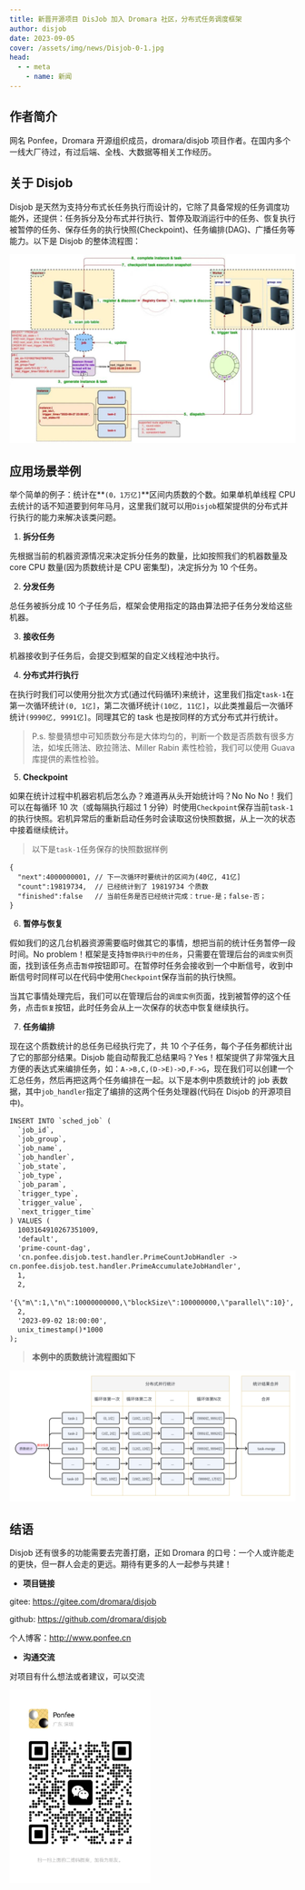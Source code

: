```yaml
---
title: 新晋开源项目 DisJob 加入 Dromara 社区，分布式任务调度框架
author: disjob
date: 2023-09-05
cover: /assets/img/news/Disjob-0-1.jpg
head:
  - - meta
    - name: 新闻
---
```


## 作者简介

网名 Ponfee，Dromara 开源组织成员，dromara/disjob 项目作者。在国内多个一线大厂待过，有过后端、全栈、大数据等相关工作经历。

## 关于 Disjob

Disjob 是天然为支持分布式长任务执行而设计的，它除了具备常规的任务调度功能外，还提供：任务拆分及分布式并行执行、暂停及取消运行中的任务、恢复执行被暂停的任务、保存任务的执行快照(Checkpoint)、任务编排(DAG)、广播任务等能力。以下是 Disjob 的整体流程图：

![](/assets/img/news/Disjob-0-1.jpg)

## 应用场景举例

举个简单的例子：统计在\*\*`(0，1万亿]`\*\*区间内质数的个数。如果单机单线程 CPU 去统计的话不知道要到何年马月，这里我们就可以用`Disjob`框架提供的分布式并行执行的能力来解决该类问题。

1.  **拆分任务**

先根据当前的机器资源情况来决定拆分任务的数量，比如按照我们的机器数量及 core CPU 数量(因为质数统计是 CPU 密集型)，决定拆分为 10 个任务。

2.  **分发任务**

总任务被拆分成 10 个子任务后，框架会使用指定的路由算法把子任务分发给这些机器。

3.  **接收任务**

机器接收到子任务后，会提交到框架的自定义线程池中执行。

4.  **分布式并行执行**

在执行时我们可以使用分批次方式(通过代码循环)来统计，这里我们指定`task-1`在第一次循环统计`(0, 1亿]`，第二次循环统计`(10亿, 11亿]`，以此类推最后一次循环统计`(9990亿, 9991亿]`。同理其它的 task 也是按同样的方式分布式并行统计。

> P.s. 黎曼猜想中可知质数分布是大体均匀的，判断一个数是否质数有很多方法，如埃氏筛法、欧拉筛法、Miller Rabin 素性检验，我们可以使用 Guava 库提供的素性检验。

5.  **Checkpoint**

如果在统计过程中机器宕机后怎么办？难道再从头开始统计吗？No No No！我们可以在每循环 10 次（或每隔执行超过 1 分钟）时使用`Checkpoint`保存当前`task-1`的执行快照。宕机异常后的重新启动任务时会读取这份快照数据，从上一次的状态中接着继续统计。

> 以下是`task-1`任务保存的快照数据样例

```
{
  "next":4000000001, // 下一次循环时要统计的区间为(40亿, 41亿]
  "count":19819734,  // 已经统计到了 19819734 个质数
  "finished":false   // 当前任务是否已经统计完成：true-是；false-否；
}
```

6.  **暂停与恢复**

假如我们的这几台机器资源需要临时做其它的事情，想把当前的统计任务暂停一段时间。No problem！框架是支持`暂停执行中的任务`，只需要在管理后台的`调度实例`页面，找到该任务点击`暂停`按钮即可。在暂停时任务会接收到一个中断信号，收到中断信号时同样可以在代码中使用`Checkpoint`保存当前的执行快照。

当其它事情处理完后，我们可以在管理后台的`调度实例`页面，找到被暂停的这个任务，点击`恢复`按钮，此时任务会从上一次保存的状态中恢复继续执行。

7.  **任务编排**

现在这个质数统计的总任务已经执行完了，共 10 个子任务，每个子任务都统计出了它的那部分结果。Disjob 能自动帮我汇总结果吗？Yes！框架提供了非常强大且方便的表达式来编排任务，如：`A->B,C,(D->E)->D,F->G`，现在我们可以创建一个汇总任务，然后再把这两个任务编排在一起。以下是本例中质数统计的 job 表数据，其中`job_handler`指定了编排的这两个任务处理器(代码在 Disjob 的开源项目中)。

```
INSERT INTO `sched_job` (
  `job_id`,
  `job_group`,
  `job_name`,
  `job_handler`,
  `job_state`,
  `job_type`,
  `job_param`,
  `trigger_type`,
  `trigger_value`,
  `next_trigger_time`
) VALUES (
  1003164910267351009,
  'default',
  'prime-count-dag',
  'cn.ponfee.disjob.test.handler.PrimeCountJobHandler -> cn.ponfee.disjob.test.handler.PrimeAccumulateJobHandler',
  1,
  2,
  '{\"m\":1,\"n\":10000000000,\"blockSize\":100000000,\"parallel\":10}',
  2,
  '2023-09-02 18:00:00',
  unix_timestamp()*1000
);
```

> **本例中的质数统计流程图如下**

![](/assets/img/news/Disjob-0-2.png)

## 结语

Disjob 还有很多的功能需要去完善打磨，正如 Dromara 的口号：一个人或许能走的更快，但一群人会走的更远。期待有更多的人一起参与共建！

- **项目链接**

gitee: https://gitee.com/dromara/disjob

github: https://github.com/dromara/disjob

个人博客：http://www.ponfee.cn

- **沟通交流**

对项目有什么想法或者建议，可以交流

<img src="/assets/img/news/Disjob-0-3.jpg" height="340">
